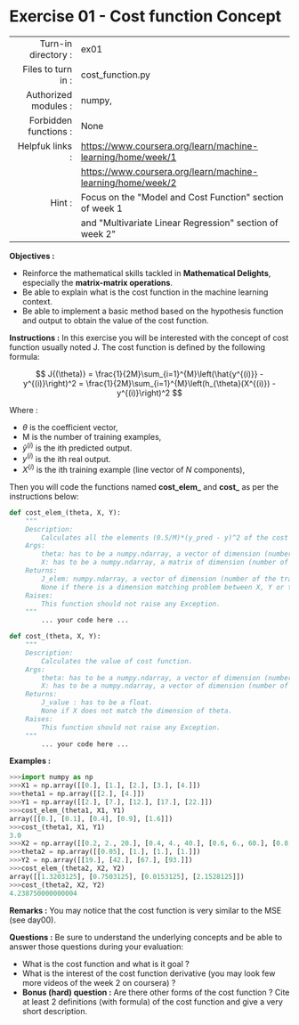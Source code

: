# Exercise 01 - Cost function Concept

|                         |                     |
| -----------------------:| ------------------  |
|   Turn-in directory :   |  ex01               |
|   Files to turn in :    |  cost_function.py   |
|   Authorized modules :  |  numpy,             |
|   Forbidden functions : |  None               |
|   Helpfuk links :       |  https://www.coursera.org/learn/machine-learning/home/week/1 |
|                         | https://www.coursera.org/learn/machine-learning/home/week/2 |
|   Hint :                |  Focus on the "Model and Cost Function" section of week 1 |
|                         | and "Multivariate Linear Regression" section of week 2"|

**Objectives :** 
* Reinforce the mathematical skills tackled in **Mathematical Delights**, especially the __matrix-matrix operations__.
* Be able to explain what is the cost function in the machine learning context.
* Be able to implement a basic method based on the hypothesis function and output to obtain the value of the cost function.


**Instructions :**
In this exercise you will be interested with the concept of cost function usually noted J. The cost function is defined by the following formula:

$$
J{(\theta)} = \frac{1}{2M}\sum_{i=1}^{M}\left(\hat{y^{(i)}} - y^{(i)}\right)^2 = \frac{1}{2M}\sum_{i=1}^{M}\left(h_{\theta}(X^{(i)}) - y^{(i)}\right)^2
$$

Where :
* $\theta$ is the coefficient vector,
* M is the number of training examples,
* $\hat{y}^{(i)}$ is the ith predicted output.
* $y^{(i)}$ is the ith real output.
* $X^{(i)}$ is the ith training example (line vector of $N$ components),

Then you will code the functions named __cost_elem\___ and __cost\___ as per the instructions below:
``` python
def cost_elem_(theta, X, Y):
	"""
	Description:
		Calculates all the elements (0.5/M)*(y_pred - y)^2 of the cost function.
	Args:
		theta: has to be a numpy.ndarray, a vector of dimension (number of features + 1, 1).
		X: has to be a numpy.ndarray, a matrix of dimension (number of training examples, number of features).
	Returns:
		J_elem: numpy.ndarray, a vector of dimension (number of the training examples,1).
		None if there is a dimension matching problem between X, Y or theta.
	Raises:
		This function should not raise any Exception.
	"""
		... your code here ...

def cost_(theta, X, Y):
	"""
	Description:
		Calculates the value of cost function.
	Args:
		theta: has to be a numpy.ndarray, a vector of dimension (number of features + 1, 1).
		X: has to be a numpy.ndarray, a vector of dimension (number of training examples, number of features).
	Returns:
		J_value : has to be a float.
		None if X does not match the dimension of theta.
	Raises:
		This function should not raise any Exception.
	"""
		... your code here ...
```

**Examples :**
```python
>>>import numpy as np
>>>X1 = np.array([[0.], [1.], [2.], [3.], [4.]])
>>>theta1 = np.array([[2.], [4.]])
>>>Y1 = np.array([[2.], [7.], [12.], [17.], [22.]])
>>>cost_elem_(theta1, X1, Y1)
array([[0.], [0.1], [0.4], [0.9], [1.6]])
>>>cost_(theta1, X1, Y1)
3.0
>>>X2 = np.array([[0.2, 2., 20.], [0.4, 4., 40.], [0.6, 6., 60.], [0.8, 8., 80.]])
>>>theta2 = np.array([[0.05], [1.], [1.], [1.]])
>>>Y2 = np.array([[19.], [42.], [67.], [93.]])
>>>cost_elem_(theta2, X2, Y2)
array([[1.3203125], [0.7503125], [0.0153125], [2.1528125]])
>>>cost_(theta2, X2, Y2)
4.238750000000004
```

**Remarks :**
You may notice that the cost function is very similar to the MSE (see day00).

**Questions :**
Be sure to understand the underlying concepts and be able to answer those questions during your evaluation:
* What is the cost function and what is it goal ?
* What is the interest of the cost function derivative (you may look few more videos of the week 2 on coursera) ?
* **Bonus (hard) question :** Are there other forms of the cost function ? Cite at least 2 definitions (with formula) of the cost function and give a very short description.

